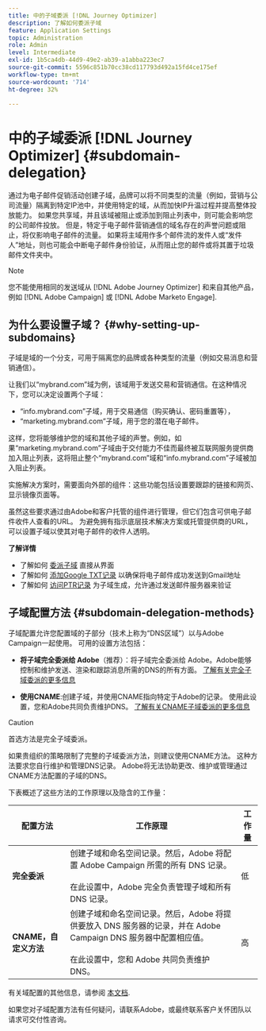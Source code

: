 ```yaml
---
title: 中的子域委派 [!DNL Journey Optimizer]
description: 了解如何委派子域
feature: Application Settings
topic: Administration
role: Admin
level: Intermediate
exl-id: 1b5ca4db-44d9-49e2-ab39-a1abba223ec7
source-git-commit: 5596c851b70cc38cd117793d492a15fd4ce175ef
workflow-type: tm+mt
source-wordcount: '714'
ht-degree: 32%

---
```


# 中的子域委派 [!DNL Journey Optimizer] {#subdomain-delegation}

通过为电子邮件促销活动创建子域，品牌可以将不同类型的流量（例如，营销与公司流量）隔离到特定IP池中，并使用特定的域，从而加快IP升温过程并提高整体投放能力。 如果您共享域，并且该域被阻止或添加到阻止列表中，则可能会影响您的公司邮件投放。 但是，特定于电子邮件营销通信的域名存在的声誉问题或阻止，将仅影响电子邮件的流量。 如果将主域用作多个邮件流的发件人或“发件人”地址，则也可能会中断电子邮件身份验证，从而阻止您的邮件或将其置于垃圾邮件文件夹中。

>[!NOTE]
>
>您不能使用相同的发送域从 [!DNL Adobe Journey Optimizer] 和来自其他产品，例如 [!DNL Adobe Campaign] 或 [!DNL Adobe Marketo Engage].

## 为什么要设置子域？ {#why-setting-up-subdomains}

子域是域的一个分支，可用于隔离您的品牌或各种类型的流量（例如交易消息和营销通信）。

让我们以“mybrand.com”域为例，该域用于发送交易和营销通信。在这种情况下，您可以决定设置两个子域：

* “info.mybrand.com”子域，用于交易通信（购买确认、密码重置等），
* “marketing.mybrand.com”子域，用于您的潜在电子邮件。

这样，您将能够维护您的域和其他子域的声誉。例如，如果“marketing.mybrand.com”子域由于交付能力不佳而最终被互联网服务提供商加入阻止列表，这将阻止整个“mybrand.com”域和“info.mybrand.com”子域被加入阻止列表。

实施解决方案时，需要面向外部的组件：这些功能包括设置要跟踪的链接和网页、显示镜像页面等。

虽然这些要求通过由Adobe和客户托管的组件进行管理，但它们包含可供电子邮件收件人查看的URL。 为避免拥有指示底层技术解决方案或托管提供商的URL，可以设置子域以使其对电子邮件的收件人透明。

**了解详情**

* 了解如何 [委派子域](delegate-subdomain.md) 直接从界面
* 了解如何 [添加Google TXT记录](google-txt.md) 以确保将电子邮件成功发送到Gmail地址
* 了解如何 [访问PTR记录](ptr-records.md) 为子域生成，允许通过发送邮件服务器来验证

## 子域配置方法 {#subdomain-delegation-methods}

子域配置允许您配置域的子部分（技术上称为“DNS区域”）以与Adobe Campaign一起使用。 可用的设置方法包括：

* **将子域完全委派给 Adobe**（推荐）：将子域完全委派给 Adobe。Adobe能够控制和维护发送、渲染和跟踪消息所需的DNS的所有方面。 [了解有关完全子域委派的更多信息](delegate-subdomain.md#full-subdomain-delegation)

* **使用CNAME**:创建子域，并使用CNAME指向特定于Adobe的记录。 使用此设置，您和Adobe共同负责维护DNS。 [了解有关CNAME子域委派的更多信息](delegate-subdomain.md#cname-subdomain-delegation)

>[!CAUTION]
>
>首选方法是完全子域委派。
>
>如果贵组织的策略限制了完整的子域委派方法，则建议使用CNAME方法。 这种方法要求您自行维护和管理DNS记录。 Adobe将无法协助更改、维护或管理通过CNAME方法配置的子域的DNS。

下表概述了这些方法的工作原理以及隐含的工作量：

| 配置方法 | 工作原理 | 工作量 |
|---|---|---|
| **完全委派** | 创建子域和命名空间记录。然后，Adobe 将配置 Adobe Campaign 所需的所有 DNS 记录。<br/><br/>在此设置中，Adobe 完全负责管理子域和所有 DNS 记录。 | 低 |
| **CNAME，自定义方法** | 创建子域和命名空间记录。然后，Adobe 将提供要放入 DNS 服务器的记录，并在 Adobe Campaign DNS 服务器中配置相应值。<br/><br/>在此设置中，您和 Adobe 共同负责维护 DNS。 | 高 |

有关域配置的其他信息，请参阅 [本文档](https://experienceleague.adobe.com/docs/deliverability-learn/deliverability-best-practice-guide/additional-resources/product-specific-resources/campaign/ac-domain-name-setup.html).

如果您对子域配置方法有任何疑问，请联系Adobe，或最终联系客户关怀团队以请求可交付性咨询。
